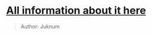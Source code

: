 # [All information about it here](https://docs.compliancepack.net/pages/dungeons/alpha-img)
> Author: Juknum
